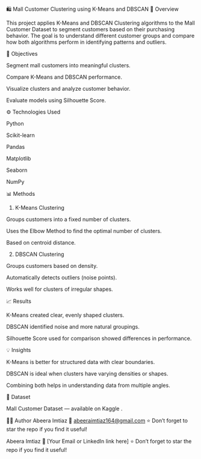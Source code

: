 🛍️ Mall Customer Clustering using K-Means and DBSCAN
📖 Overview

This project applies K-Means and DBSCAN Clustering algorithms to the Mall Customer Dataset to segment customers based on their purchasing behavior.
The goal is to understand different customer groups and compare how both algorithms perform in identifying patterns and outliers.

🚀 Objectives

Segment mall customers into meaningful clusters.

Compare K-Means and DBSCAN performance.

Visualize clusters and analyze customer behavior.

Evaluate models using Silhouette Score.

⚙️ Technologies Used

Python

Scikit-learn

Pandas

Matplotlib

Seaborn

NumPy

📊 Methods
1. K-Means Clustering

Groups customers into a fixed number of clusters.

Uses the Elbow Method to find the optimal number of clusters.

Based on centroid distance.

2. DBSCAN Clustering

Groups customers based on density.

Automatically detects outliers (noise points).

Works well for clusters of irregular shapes.

📈 Results

K-Means created clear, evenly shaped clusters.

DBSCAN identified noise and more natural groupings.

Silhouette Score used for comparison showed differences in performance.

💡 Insights

K-Means is better for structured data with clear boundaries.

DBSCAN is ideal when clusters have varying densities or shapes.

Combining both helps in understanding data from multiple angles.

📂 Dataset

Mall Customer Dataset — available on Kaggle
.

👩‍💻 Author
Abeera Imtiaz
📧 abeeraimtiaz164@gmail.com
⭐ Don’t forget to star the repo if you find it useful!

Abeera Imtiaz
📧 [Your Email or LinkedIn link here]
⭐ Don’t forget to star the repo if you find it useful!
